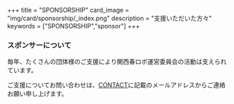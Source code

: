 +++
title = "SPONSORSHIP"
card_image =  "img/card/sponsorship/_index.png"
description = "支援いただいた方々"
keywords = ["SPONSORSHIP","sponsor"]
+++

### スポンサーについて

毎年、たくさんの団体様のご支援により関西春ロボ運営委員会の活動は支えられています。

ご支援についてお問い合わせは、[CONTACT](/contact/)に記載のメールアドレスからご連絡お願い申し上げます。
